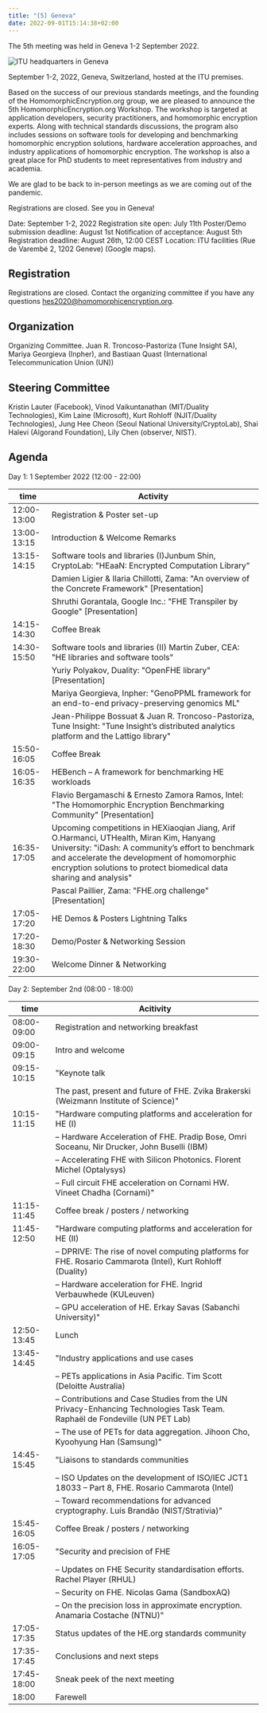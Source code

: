 ```yaml
---
title: "[5] Geneva"
date: 2022-09-01T15:14:38+02:00
---
```


The 5th meeting was held in Geneva 1-2 September 2022.

![ITU headquarters in Geneva](https://homomorphicencryption.org/wp-content/uploads/2022/06/itu-headquarters-768x432-1.jpg)

September 1-2, 2022, Geneva, Switzerland, hosted at the ITU premises.

Based on the success of our previous standards meetings, and the founding of the HomomorphicEncryption.org group, we are pleased to announce the 5th HomomorphicEncryption.org Workshop. The workshop is targeted at application developers, security practitioners, and homomorphic encryption experts. Along with technical standards discussions, the program also includes sessions on software tools for developing and benchmarking homomorphic encryption solutions, hardware acceleration approaches, and industry applications of homomorphic encryption. The workshop is also a great place for PhD students to meet representatives from industry and academia. 

We are glad to be back to in-person meetings as we are coming out of the pandemic.

Registrations are closed. See you in Geneva!

Date: September 1-2, 2022
Registration site open: July 11th
Poster/Demo submission deadline: August 1st
Notification of acceptance: August 5th
Registration deadline: August 26th, 12:00 CEST
Location:  ITU facilities (Rue de Varembé 2, 1202 Geneve) (Google maps). 

## Registration
Registrations are closed. Contact the organizing committee if you have any questions hes2020@homomorphicencryption.org.

## Organization
Organizing Committee.  Juan R. Troncoso-Pastoriza (Tune Insight SA), Mariya Georgieva (Inpher), and Bastiaan Quast (International Telecommunication Union (UN))

## Steering Committee
Kristin Lauter (Facebook), Vinod Vaikuntanathan (MIT/Duality Technologies), Kim Laine (Microsoft), Kurt Rohloff (NJIT/Duality Technologies), Jung Hee Cheon (Seoul National University/CryptoLab), Shai Halevi (Algorand Foundation), Lily Chen (observer, NIST).


## Agenda

Day 1: 1 September 2022 (12:00 - 22:00)

| time                                     | Activity                                                                                                                                                                                                                                                              |                                                                                                                                                                                                                                                                     
|------------------------------------------|-----------------------------------------------------------------------------------------------------------------------------------------------------------------------------------------------------------------------------------------------------------------------|
| 12:00-13:00                            | Registration & Poster set-up                                                                                                                                                                                                                                          |
| 13:00-13:15                            | Introduction & Welcome Remarks                                                                                                                                                                                                                                        |
| 13:15-14:15                            | Software tools and libraries (I)Junbum Shin, CryptoLab: "HEaaN: Encrypted Computation Library"​                                                                                                                                                                        |
|                                        | Damien Ligier & Ilaria Chillotti, Zama: "An overview of the Concrete Framework" [Presentation]                                                                                                                                                                        |
|                                        | Shruthi Gorantala, Google Inc.: "FHE Transpiler by Google" [Presentation]                                                                                                                                                                                             |
| 14:15-14:30                            | Coffee Break                                                                                                                                                                                                                                                          |
| 14:30-15:50                            | Software tools and libraries (II) Martin Zuber, CEA: "HE libraries and software tools"                                                                                                                                                                                |
|                                        | Yuriy Polyakov, Duality: "OpenFHE library" [Presentation]                                                                                                                                                                                                             |
|                                        | Mariya Georgieva, Inpher: "GenoPPML framework for an end-to-end privacy-preserving genomics ML"                                                                                                                                                                       |
|                                        | Jean-Philippe Bossuat & Juan R. Troncoso-Pastoriza, Tune Insight: "Tune Insight’s distributed analytics platform and the Lattigo library"                                                                                                                             |
| 15:50-16:05                            | Coffee Break                                                                                                                                                                                                                                                          |
| 16:05-16:35                            | HEBench – A framework for benchmarking HE workloads                                                                                                                                                                                                                   |
|                                        | Flavio Bergamaschi & Ernesto Zamora Ramos, Intel: "The Homomorphic Encryption Benchmarking Community" [Presentation]                                                                                                                                                  |
| 16:35-17:05                            | Upcoming competitions in HEXiaoqian Jiang, Arif O.Harmanci, UTHealth, Miran Kim, Hanyang University: "iDash: A community’s effort to benchmark and accelerate the development of homomorphic encryption solutions to protect biomedical data sharing and analysis"    |
|                                        | Pascal Paillier, Zama: "FHE.org challenge" [Presentation]                                                                                                                                                                                                             |
| 17:05-17:20                            | HE Demos & Posters Lightning Talks                                                                                                                                                                                                                                    |
| 17:20-18:30                            | Demo/Poster & Networking Session                                                                                                                                                                                                                                      |
| 19:30-22:00                            | Welcome Dinner & Networking                                                                                                                                                                                                                                           |

Day 2: September 2nd (08:00 - 18:00)

| time        | Acitivity                                                                                                                 |
|-------------|---------------------------------------------------------------------------------------------------------------------------|
| 08:00-09:00 | Registration and networking breakfast                                                                                     |
| 09:00-09:15 | Intro and welcome                                                                                                         |
| 09:15-10:15 | "Keynote talk                                                                                                             |
|             | The past, present and future of FHE. Zvika Brakerski (Weizmann Institute of Science)"                                     |
| 10:15-11:15 | "Hardware computing platforms and acceleration for HE (I)                                                                 |
|             | – Hardware Acceleration of FHE. Pradip Bose, Omri Soceanu, Nir Drucker, John Buselli (IBM)                                |                                                   |
|             | – Accelerating FHE with Silicon Photonics. Florent Michel (Optalysys)                                                     |
|             | – Full circuit FHE acceleration on Cornami HW. Vineet Chadha (Cornami)"                                                   |
| 11:15-11:45 | Coffee break / posters / networking                                                                                       |
| 11:45-12:50 | "Hardware computing platforms and acceleration for HE (II)                                                                |
|             | – DPRIVE: The rise of novel computing platforms for FHE. Rosario Cammarota (Intel), Kurt Rohloff (Duality)                |
|             | – Hardware acceleration for FHE. Ingrid Verbauwhede (KULeuven)                                                            |
|             | – GPU acceleration of HE. Erkay Savas (Sabanchi University)"                                                              |
| 12:50-13:45 | Lunch                                                                                                                     |
| 13:45-14:45 | "Industry applications and use cases                                                                                      |
|             | – PETs applications in Asia Pacific. Tim Scott (Deloitte Australia)                                                       |
|             | – Contributions and Case Studies from the UN Privacy-Enhancing Technologies Task Team. Raphaël de Fondeville (UN PET Lab) |
|             | – The use of PETs for data aggregation. Jihoon Cho, Kyoohyung Han (Samsung)"                                              |
| 14:45-15:45 | "Liaisons to standards communities                                                                                        |
|             | – ISO Updates on the development of ISO/IEC JCT1 18033 – Part 8, FHE. Rosario Cammarota (Intel)                           |
|             | – Toward recommendations for advanced cryptography. Luís Brandão (NIST/Strativia)"                                        |
| 15:45-16:05 | Coffee Break / posters / networking                                                                                       |
| 16:05-17:05 | "Security and precision of FHE                                                                                            |
|             | – Updates on FHE Security standardisation efforts. Rachel Player (RHUL)                                                   |
|             | – Security on FHE. Nicolas Gama (SandboxAQ)                                                                               |
|             | – On the precision loss in approximate encryption. Anamaria Costache (NTNU)"                                              |
| 17:05-17:35 | Status updates of the HE.org standards community                                                                          |
| 17:35-17:45 | Conclusions and next steps                                                                                                |
| 17:45-18:00 | Sneak peek of the next meeting                                                                                            |
| 18:00       | Farewell                                                                                                                  |


